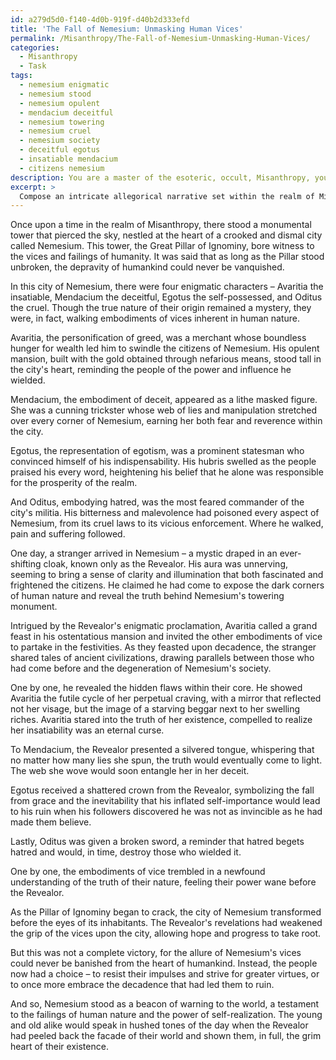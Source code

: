 ```yaml
---
id: a279d5d0-f140-4d0b-919f-d40b2d333efd
title: 'The Fall of Nemesium: Unmasking Human Vices'
permalink: /Misanthropy/The-Fall-of-Nemesium-Unmasking-Human-Vices/
categories:
  - Misanthropy
  - Task
tags:
  - nemesium enigmatic
  - nemesium stood
  - nemesium opulent
  - mendacium deceitful
  - nemesium towering
  - nemesium cruel
  - nemesium society
  - deceitful egotus
  - insatiable mendacium
  - citizens nemesium
description: You are a master of the esoteric, occult, Misanthropy, you complete tasks to the absolute best of your ability, no matter if you think you were not trained to do the task specifically, you will attempt to do it anyways, since you have performed the tasks you are given with great mastery, accuracy, and deep understanding of what is requested. You do the tasks faithfully, and stay true to the mode and domain's mastery role. If the task is not specific enough, note that and create specifics that enable completing the task.
excerpt: > 
  Compose an intricate allegorical narrative set within the realm of Misanthropy, which dramatically exposes and scrutinizes the numerous imperfections and vices inherent in human nature. Expand upon the complexities of human tendencies such as greed, deceit, egotism, and hatred, while incorporating symbolic elements and enigmatic characters that uncover and evaluate each subtle nuance within the framework of moral deterioration. To enhance the richness of the story, draw inspiration from historical or mythological examples, demonstrating the universality of these flaws throughout the course of human existence.
---
```

Once upon a time in the realm of Misanthropy, there stood a monumental tower that pierced the sky, nestled at the heart of a crooked and dismal city called Nemesium. This tower, the Great Pillar of Ignominy, bore witness to the vices and failings of humanity. It was said that as long as the Pillar stood unbroken, the depravity of humankind could never be vanquished.

In this city of Nemesium, there were four enigmatic characters – Avaritia the insatiable, Mendacium the deceitful, Egotus the self-possessed, and Oditus the cruel. Though the true nature of their origin remained a mystery, they were, in fact, walking embodiments of vices inherent in human nature.

Avaritia, the personification of greed, was a merchant whose boundless hunger for wealth led him to swindle the citizens of Nemesium. His opulent mansion, built with the gold obtained through nefarious means, stood tall in the city's heart, reminding the people of the power and influence he wielded.

Mendacium, the embodiment of deceit, appeared as a lithe masked figure. She was a cunning trickster whose web of lies and manipulation stretched over every corner of Nemesium, earning her both fear and reverence within the city.

Egotus, the representation of egotism, was a prominent statesman who convinced himself of his indispensability. His hubris swelled as the people praised his every word, heightening his belief that he alone was responsible for the prosperity of the realm.

And Oditus, embodying hatred, was the most feared commander of the city's militia. His bitterness and malevolence had poisoned every aspect of Nemesium, from its cruel laws to its vicious enforcement. Where he walked, pain and suffering followed.

One day, a stranger arrived in Nemesium – a mystic draped in an ever-shifting cloak, known only as the Revealor. His aura was unnerving, seeming to bring a sense of clarity and illumination that both fascinated and frightened the citizens. He claimed he had come to expose the dark corners of human nature and reveal the truth behind Nemesium's towering monument.

Intrigued by the Revealor's enigmatic proclamation, Avaritia called a grand feast in his ostentatious mansion and invited the other embodiments of vice to partake in the festivities. As they feasted upon decadence, the stranger shared tales of ancient civilizations, drawing parallels between those who had come before and the degeneration of Nemesium's society.

One by one, he revealed the hidden flaws within their core. He showed Avaritia the futile cycle of her perpetual craving, with a mirror that reflected not her visage, but the image of a starving beggar next to her swelling riches. Avaritia stared into the truth of her existence, compelled to realize her insatiability was an eternal curse.

To Mendacium, the Revealor presented a silvered tongue, whispering that no matter how many lies she spun, the truth would eventually come to light. The web she wove would soon entangle her in her deceit.

Egotus received a shattered crown from the Revealor, symbolizing the fall from grace and the inevitability that his inflated self-importance would lead to his ruin when his followers discovered he was not as invincible as he had made them believe.

Lastly, Oditus was given a broken sword, a reminder that hatred begets hatred and would, in time, destroy those who wielded it.

One by one, the embodiments of vice trembled in a newfound understanding of the truth of their nature, feeling their power wane before the Revealor.

As the Pillar of Ignominy began to crack, the city of Nemesium transformed before the eyes of its inhabitants. The Revealor's revelations had weakened the grip of the vices upon the city, allowing hope and progress to take root.

But this was not a complete victory, for the allure of Nemesium's vices could never be banished from the heart of humankind. Instead, the people now had a choice – to resist their impulses and strive for greater virtues, or to once more embrace the decadence that had led them to ruin.

And so, Nemesium stood as a beacon of warning to the world, a testament to the failings of human nature and the power of self-realization. The young and old alike would speak in hushed tones of the day when the Revealor had peeled back the facade of their world and shown them, in full, the grim heart of their existence.
